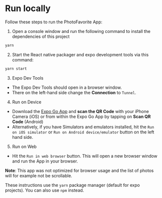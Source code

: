 # Run locally

Follow these steps to run the PhotoFavorite App:

1. Open a console window and run the following command to install the dependencies of this project

  ```bash
  yarn
  ```

2. Start the React native packager and expo development tools via this command:

  ```bash
  yarn start
  ```

3. Expo Dev Tools

  - The Expo Dev Tools should open in a browser window.
  - There on the left-hand side change the **Connection** to `Tunnel`.

4. Run on Device

  - Download the [Expo Go App](https://expo.io/tools#client) and **scan the QR Code** with your iPhone Camera (iOS) or from within the Expo Go App by tapping on **Scan QR Code** (Android)
  - Alternatively, if you have Simulators and emulators installed, hit the `Run on iOS simulator` or `Run on Android device/emulator` button on the left hand side.

5. Run on Web

  - Hit the `Run in web browser` button. This will open a new browser window and run the App in your browser.

  **Note**: This app was not optimized for browser usage and the list of photos will for example not be scrollable.

These instructions use the `yarn` package manager (default for expo projects). You can also use `npm` instead.
